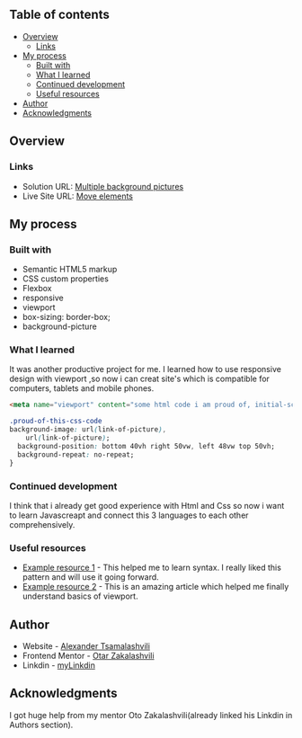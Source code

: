## Table of contents

- [Overview](#overview)
  - [Links](#links)
- [My process](#my-process)
  - [Built with](#built-with)
  - [What I learned](#what-i-learned)
  - [Continued development](#continued-development)
  - [Useful resources](#useful-resources)
- [Author](#author)
- [Acknowledgments](#acknowledgments)

## Overview

### Links

- Solution URL: [Multiple background pictures](https://www.w3schools.com/css/css3_backgrounds.asp)
- Live Site URL: [Move elements](https://flexboxfroggy.com/)

## My process

### Built with

- Semantic HTML5 markup
- CSS custom properties
- Flexbox
- responsive
- viewport
- box-sizing: border-box;
- background-picture


### What I learned

It was another productive project for me. I learned how to use responsive design with viewport  ,so now i can creat site's which is compatible for computers, tablets and mobile phones.

```html
<meta name="viewport" content="some html code i am proud of, initial-scale=1.0" />
```

```css
.proud-of-this-css-code
background-image: url(link-of-picture),
    url(link-of-picture);
  background-position: bottom 40vh right 50vw, left 48vw top 50vh;
  background-repeat: no-repeat;
}
```

### Continued development
 
 I think that i already get good experience with Html and Css so now i want to learn Javascreapt and connect this 3 languages to each other comprehensively.

### Useful resources

- [Example resource 1](https://stackoverflow.com/questions/43224166/flexbox-layout-with-multiple-rows-having-3-items-in-each/) - This helped me to learn syntax. I really liked this pattern and will use it going forward.
- [Example resource 2](https://developer.mozilla.org/en-US/docs/Web/CSS/length) - This is an amazing article which helped me finally understand basics of viewport.

## Author

- Website - [Alexander Tsamalashvili](https://github.com/AlexTsamala)
- Frontend Mentor - [Otar Zakalashvili](https://www.linkedin.com/in/otarza/)
- Linkdin - [myLinkdin](https://www.linkedin.com/in/aleksandre-tsamalashvili-40501a1a0/)

## Acknowledgments

I got huge help from my mentor Oto Zakalashvili(already linked his Linkdin in Authors section).
